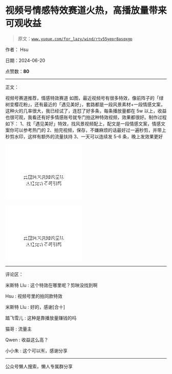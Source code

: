 # 视频号情感特效赛道火热，高播放量带来可观收益

> 原文：[`www.yuque.com/for_lazy/wind/rtv55yepr8asqxgp`](https://www.yuque.com/for_lazy/wind/rtv55yepr8asqxgp)

作者： Hsu

日期：2024-06-20

点赞数：**80**

* * *

正文：

视频号赛道推荐，情感特效赛道
如图，最近视频号有很多特效，像前阵子的「绿树变樱花粉」，还有最近的「遇见美好」，套路都是一段风景素材+一段情感文案，这种火的几率很大，我已经试了，连怼了好多条，每条播放量都在 5w 以上，收益也很可观，我看还有好多情感账号就专门拍这种特效视频，效果都很好。制作过程如下：
1、找「遇见美好」特效，找风景视频配上，配文是一段情感文案，情感文案你可以参考热门的
2、拍完视频，保存，不嫌麻烦的话最好过一遍秒剪，并带上秒剪水印，这样有额外的流量扶持 3、一天可以连续发 5-6 条，晚上发效果更好

![](img/81ab240a31c9ab5aa3b478465a906df2.png "None")

![](img/5162b0f1a07ae25dc3b2b419617ce9f8.png "None")

* * *

评论区：

米斯特 LIu : 这个特效在哪里呢？剪映没找到啊

Hsu : 视频号里的拍同款特效

米斯特 LIu : 好的，感谢[合十]

踏飞雪儿 : 这种是靠播放量赚钱的吗

猫哥 : 流量主

Qwen : 收益这么高？

小小朱 : 这个可以🈶，感谢分享

* * *

公众号懒人搜索，懒人专属群分享